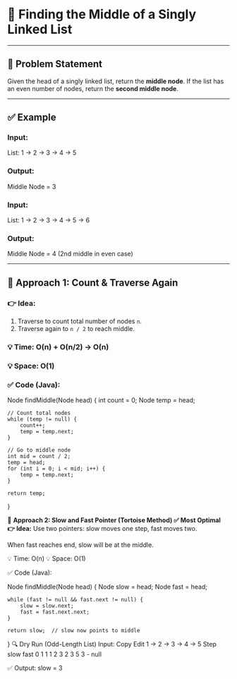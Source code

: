 # 🔗 Finding the Middle of a Singly Linked List

---

## 🧠 Problem Statement

Given the head of a singly linked list, return the **middle node**. If the list has an even number of nodes, return the **second middle node**.

---

## ✅ Example

### Input:
List: 1 → 2 → 3 → 4 → 5
### Output:
Middle Node = 3
### Input:
List: 1 → 2 → 3 → 4 → 5 → 6
### Output:
Middle Node = 4 (2nd middle in even case)

---

## 🥇 Approach 1: **Count & Traverse Again**

### 👉 Idea:
1. Traverse to count total number of nodes `n`.
2. Traverse again to `n / 2` to reach middle.

### 💡 Time: O(n) + O(n/2) → O(n)  
### 💡 Space: O(1)

### ✅ Code (Java):

Node findMiddle(Node head) {
    int count = 0;
    Node temp = head;

    // Count total nodes
    while (temp != null) {
        count++;
        temp = temp.next;
    }

    // Go to middle node
    int mid = count / 2;
    temp = head;
    for (int i = 0; i < mid; i++) {
        temp = temp.next;
    }

    return temp;
}


🥈 **Approach 2: Slow and Fast Pointer (Tortoise Method) ✅ Most Optimal**
**👉 Idea:**
Use two pointers: slow moves one step, fast moves two.

When fast reaches end, slow will be at the middle.

💡 Time: O(n)
💡 Space: O(1)

✅ Code (Java):

Node findMiddle(Node head) {
    Node slow = head;
    Node fast = head;

    while (fast != null && fast.next != null) {
        slow = slow.next;
        fast = fast.next.next;
    }

    return slow;  // slow now points to middle
}
🔍 Dry Run (Odd-Length List)
Input:
Copy
Edit
1 → 2 → 3 → 4 → 5
Step	slow	fast
0	1	1
1	2	3
2	3	5
3	-	null

✅ Output: slow = 3